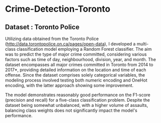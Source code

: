 # Crime-Detection-Toronto

## Dataset : Toronto Police

Utilizing data obtained from the Toronto Police (http://data.torontopolice.on.ca/pages/open-data), I developed a multi-class classification model employing a Random Forest classifier. The aim was to predict the type of major crime committed, considering various factors such as time of day, neighbourhood, division, year, and month. The dataset encompasses all major crimes committed in Toronto from 2014 to 2017*, providing detailed information on the location and time of each offense. Since the dataset comprises solely categorical variables, the modeling process involved testing both numeric encoding and OneHot encoding, with the latter approach showing some improvement.

The model demonstrates reasonably good performance on the F1-score (precision and recall) for a five-class classification problem. Despite the dataset being somewhat unbalanced, with a higher volume of assaults, balancing class weights does not significantly impact the model's performance.
